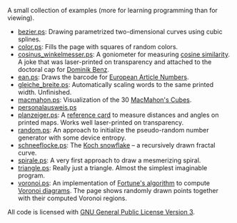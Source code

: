 A small collection of examples (more for learning programming than for viewing).

- [bezier.ps](bezier.ps): Drawing parametrized two-dimensional curves
  using cubic splines.
- [color.ps](color.ps): Fills the page with squares of random colors.
- [cosinus_winkelmesser.ps](cosinus_winkelmesser.ps): A goniometer for
  measuring [cosine
  similarity](https://en.wikipedia.org/wiki/Cosine_similarity). A joke
  that was laser-printed on transparency and attached to the doctoral
  cap for [Dominik Benz](https://www.kde.cs.uni-kassel.de/benz).
- [ean.ps](ean.ps): Draws the barcode for [European Article
  Numbers](https://en.wikipedia.org/wiki/International_Article_Number).
- [gleiche_breite.ps](gleiche_breite.ps): Automatically scaling words
  to the same printed width. Unfinished.
- [macmahon.ps](macmahon.ps): Visualization of the 30 [MacMahon's Cubes](https://library.ethz.ch/en/locations-and-media/platforms/virtual-exhibitions/Its-all-math-and-games/macmahons-cubes.html).
- [personalausweis.ps](personalausweis.ps)
- [planzeiger.ps](planzeiger.ps): A [reference
  card](https://en.wikipedia.org/wiki/Romer_(tool)) to measure
  distances and angles on printed maps. Works well laser-printed on
  transparency.
- [random.ps](random.ps): An approach to initialize the pseudo-random
  number generator with some device entropy.
- [schneeflocke.ps](schneeflocke.ps): The [Koch
  snowflake](https://en.wikipedia.org/wiki/Koch_snowflake) – a
  recursively drawn fractal curve.
- [spirale.ps](spirale.ps): A very first approach to draw a
  mesmerizing spiral.
- [triangle.ps](triangle.ps): Really just a triangle. Almost the
  simplest imaginable program.
- [voronoi.ps](voronoi.ps): An implementation of [Fortune's
  algorithm](https://en.wikipedia.org/wiki/Fortune%27s_algorithm) to
  compute [Voronoi
  diagrams](https://en.wikipedia.org/wiki/Voronoi_diagram). The page
  shows randomly drawn points together with their computed Voronoi
  regions.

All code is licensed with [GNU General Public License Version 3](LICENSE).
